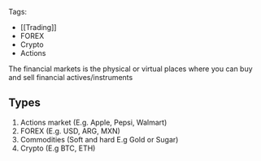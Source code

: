 Tags: 
-  [[Trading]]
- FOREX
- Crypto
- Actions

The financial markets is the physical or virtual places where you can buy and sell financial actives/instruments

## Types
1. Actions market (E.g.  Apple, Pepsi, Walmart)
2. FOREX (E.g. USD, ARG, MXN)
3. Commodities (Soft and hard E.g Gold or Sugar)
4. Crypto (E.g BTC, ETH)
